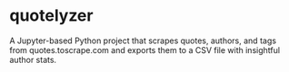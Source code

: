 # quotelyzer
A Jupyter-based Python project that scrapes quotes, authors, and tags from quotes.toscrape.com and exports them to a CSV file with insightful author stats.
